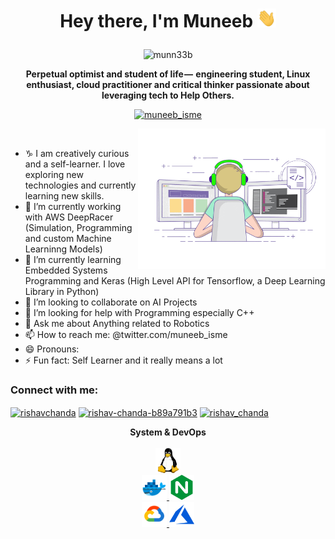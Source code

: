 <!--### Hi there, I'm Muneeb 👋
-->

<h1 align="center">
  

  Hey there, I'm Muneeb  <img src="./images/hi.gif" width="30px" height="30px">
</h1>



<p align="center">
  <img src="https://komarev.com/ghpvc/?username=munn33b&label=Profile%20views&color=0e75b6&style=flat" alt="munn33b" />
</p>



<p align="center">
  <b>Perpetual optimist and student of life —  engineering student, Linux enthusiast, cloud practitioner and critical thinker passionate about leveraging tech to Help Others.</b>
</p>


<p align="center"> <a href="https://twitter.com/muneeb_isme" target="blank"><img src="https://img.shields.io/twitter/follow/muneeb_isme?logo=twitter&style=for-the-badge" alt="muneeb_isme" /></a> </p>


<img align='right' src="./images/coding.gif" width="300">
<br>




<!--

**munn33b/munn33b** is a ✨ _special_ ✨ repository because its `README.md` (this file) appears on your GitHub profile.

Here are some ideas to get you started:
-->
- ♑ I am creatively curious and a self-learner. I love exploring new technologies and currently learning new skills.
- 🔭 I’m currently working with AWS DeepRacer (Simulation, Programming and custom Machine Learninng Models)
- 🌱 I’m currently learning Embedded Systems Programming and Keras (High Level API for Tensorflow, a Deep Learning Library in Python)
- 👯 I’m looking to collaborate on AI Projects
- 🤔 I’m looking for help with Programming especially C++
- 💬 Ask me about Anything related to Robotics
- 📫 How to reach me: @twitter.com/muneeb_isme
- 😄 Pronouns: 
- ⚡ Fun fact: Self Learner and it really means a lot

<h3 align="left">Connect with me:</h3>
<p align="left">
<a href="https://twitter.com/muneeb_isme" target="blank"><img align="center" src="https://raw.githubusercontent.com/rahuldkjain/github-profile-readme-generator/master/src/images/icons/Social/twitter.svg" alt="rishavchanda" height="30" width="40" /></a>
<a href="https://linkedin.com/in/mun33b" target="blank"><img align="center" src="https://raw.githubusercontent.com/rahuldkjain/github-profile-readme-generator/master/src/images/icons/Social/linked-in-alt.svg" alt="rishav-chanda-b89a791b3" height="30" width="40" /></a>
<a href="https://instagram.com/muneebisme" target="blank"><img align="center" src="https://raw.githubusercontent.com/rahuldkjain/github-profile-readme-generator/master/src/images/icons/Social/instagram.svg" alt="rishav_chanda" height="30" width="40" /></a>
</p>



<p align="center">
  <b>System & DevOps</b>
  <br>
  <br>

  <a href="https://en.wikipedia.org/wiki/Linux" target="_blank">
    <code><img src="./images/linux.svg" alt="Linux" height="40"/></code>
  </a>
  <br>
  <a href="https://docker.com" target="_blank">
    <code><img src="./images/docker.svg" alt="Docker" height="40"/></code>
  </a>
  <a href="https://www.nginx.com" target="_blank">
    <code><img src="./images/nginx.svg" alt="Nginx" height="40"/></code>
  </a>

  <br>
  <a href="https://cloud.google.com" target="_blank">
    <code><img src="./images/google-cloud.svg" alt="Google Cloud" height="40"/></code>
  </a>

  <a href="https://azure.microsoft.com" target="_blank">
    <code><img src="./images/azure.svg" alt="Azure" height="40"/></code>
  </a>
</p>
